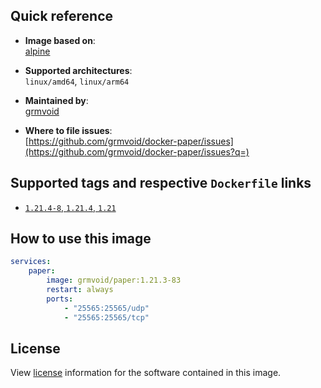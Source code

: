 ## Quick reference
- **Image based on**:   
  [alpine](https://hub.docker.com/_/alpine)

- **Supported architectures**:    
  `linux/amd64`, `linux/arm64`

- **Maintained by**:  
  [grmvoid](https://github.com/grmvoid)

- **Where to file issues**:    
  [https://github.com/grmvoid/docker-paper/issues](https://github.com/grmvoid/docker-paper/issues?q=)

## Supported tags and respective `Dockerfile` links

- [`1.21.4-8`, `1.21.4`, `1.21`](https://github.com/grmvoid/docker-paper/blob/ce8a200c213a5703e5e9731fa764da82c114cb4c/1.21/Dockerfile)

## How to use this image

```yaml
services:
    paper:
        image: grmvoid/paper:1.21.3-83
        restart: always
        ports:
            - "25565:25565/udp"
            - "25565:25565/tcp"
```

## License

View [license](https://github.com/PaperMC/Paper/blob/main/LICENSE.md) information for the software contained in this image.